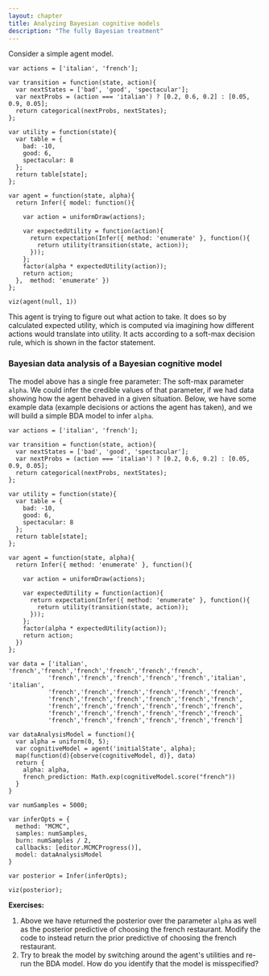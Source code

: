 ```yaml
---
layout: chapter
title: Analyzing Bayesian cognitive models
description: "The fully Bayesian treatment"
---
```



Consider a simple agent model. 

~~~~
var actions = ['italian', 'french'];

var transition = function(state, action){
  var nextStates = ['bad', 'good', 'spectacular'];
  var nextProbs = (action === 'italian') ? [0.2, 0.6, 0.2] : [0.05, 0.9, 0.05];
  return categorical(nextProbs, nextStates);
};

var utility = function(state){
  var table = { 
    bad: -10, 
    good: 6, 
    spectacular: 8 
  };
  return table[state];
};

var agent = function(state, alpha){
  return Infer({ model: function(){

    var action = uniformDraw(actions);

    var expectedUtility = function(action){
      return expectation(Infer({ method: 'enumerate' }, function(){
        return utility(transition(state, action));
      }));
    };
    factor(alpha * expectedUtility(action));
    return action;
  },  method: 'enumerate' })
};

viz(agent(null, 1))
~~~~

This agent is trying to figure out what action to take. 
It does so by calculated expected utility, which is computed via imagining how different actions would translate into utility. 
It acts according to a soft-max decision rule, which is shown in the factor statement. 

### Bayesian data analysis of a Bayesian cognitive model

The model above has a single free parameter: The soft-max parameter `alpha`. 
We could infer the credible values of that parameter, if we had data showing how the agent behaved in a given situation. 
Below, we have some example data (example decisions or actions the agent has taken), and we will build a simple BDA model to infer `alpha`. 

~~~~
var actions = ['italian', 'french'];

var transition = function(state, action){
  var nextStates = ['bad', 'good', 'spectacular'];
  var nextProbs = (action === 'italian') ? [0.2, 0.6, 0.2] : [0.05, 0.9, 0.05];
  return categorical(nextProbs, nextStates);
};

var utility = function(state){
  var table = { 
    bad: -10, 
    good: 6, 
    spectacular: 8 
  };
  return table[state];
};

var agent = function(state, alpha){
  return Infer({ method: 'enumerate' }, function(){

    var action = uniformDraw(actions);

    var expectedUtility = function(action){
      return expectation(Infer({ method: 'enumerate' }, function(){
        return utility(transition(state, action));
      }));
    };
    factor(alpha * expectedUtility(action));
    return action;
  })
};

var data = ['italian', 'french','french','french','french','french','french',
           'french','french','french','french','french','italian', 'italian',
           'french','french','french','french','french','french',
           'french','french','french','french','french','french',
           'french','french','french','french','french','french',
           'french','french','french','french','french','french',
           'french','french','french','french','french','french']

var dataAnalysisModel = function(){
  var alpha = uniform(0, 5);
  var cognitiveModel = agent('initialState', alpha);
  map(function(d){observe(cognitiveModel, d)}, data)
  return {
    alpha: alpha,
    french_prediction: Math.exp(cognitiveModel.score("french"))
  }
}

var numSamples = 5000;

var inferOpts = {
  method: "MCMC",
  samples: numSamples,
  burn: numSamples / 2,
  callbacks: [editor.MCMCProgress()],
  model: dataAnalysisModel
}

var posterior = Infer(inferOpts);

viz(posterior);
~~~~


**Exercises:**

1. Above we have returned the posterior over the parameter `alpha` as well as the posterior predictive of choosing the french restaurant. Modify the code to instead return the prior predictive of choosing the french restaurant. 
2. Try to break the model by switching around the agent's utilities and re-run the BDA model. How do you identify that the model is misspecified? 